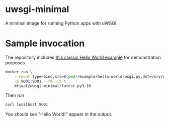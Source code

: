 # uwsgi-minimal


A minimal image for running Python apps with uWSGI.


# Sample invocation

The repository includes [this classic Hello World example](https://www.shellhacks.com/modwsgi-hello-world-example/) for demonstration purposes.

```bash
docker run \
    --mount type=bind,src=$(pwd)/example/hello-world-wsgi.py,dst=/srv/wsgi.py \
    -p 9001:9001 --rm -it \
    mfjval/uwsgi-minimal:latest-py3.10
```

Then run

```bash
curl localhost:9001
```

You should see "Hello World!" appear in the output.
